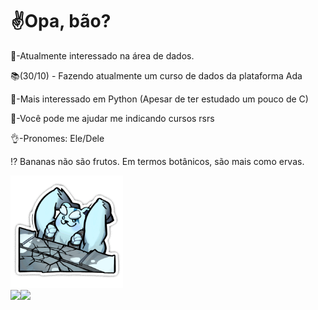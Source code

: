 <!--
**sanshee2/sanshee2** is a ✨ _special_ ✨ repository because its `README.md` (this file) appears on your GitHub profile.

Here are some ideas to get you started:

- 🔭 I’m currently working on ...
- 🌱 I’m currently learning ...
- 👯 I’m looking to collaborate on ...
- 🤔 I’m looking for help with ...
- 💬 Ask me about ...
- 📫 How to reach me: ...
- 😄 Pronouns: ...
- ⚡ Fun fact: ...
-->
<div class="flex-container">
  <div class="flex-item">
    <h1>✌️Opa, bão?</h1>
    <p>🎲-Atualmente interessado na área de dados.</p>
    <p>📚(30/10) - Fazendo atualmente um curso de dados da plataforma Ada</p>
    <p>🐍-Mais interessado em Python (Apesar de ter estudado um pouco de C)</p>
    <p>🔎-Você pode me ajudar me indicando cursos rsrs</p>
    <p>👌-Pronomes: Ele/Dele</p>
    <p> <a href="https://www.educamaisbrasil.com.br/enem/biologia/banana" style="text-decoration: none" alt="Não acredita?">⁉️ Bananas não são frutos. Em termos botânicos, são mais como ervas. </a> </p>
  </div
    [⁉️ Bananas não são frutos. Em termos botânicos, são mais como ervas. ](https://www.educamaisbrasil.com.br/enem/biologia/banana)
  <div class="flex-item">
    <img src="./volibear.gif" alt="Volibear" height="180em" width="180em">
  </div>
</div>

<div style="display: inline_block">
  <a href="https://www.linkedin.com/in/gabriel-lima-9b4431270/">
  <img height="180em" img align="left"src="https://github-readme-stats.vercel.app/api?username=sanshee2&show_icons=true&theme=tokyonight&hide=issues"/>
  <img height="180em" align="left"src="https://github-readme-stats.vercel.app/api/top-langs/?username=anuraghazra&layout=compact&theme=tokyonight"/>  
</div>

